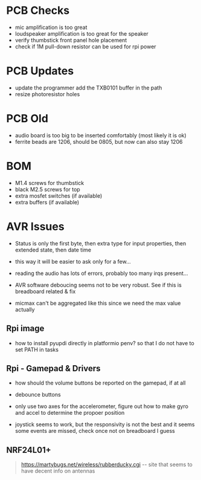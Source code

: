 # PCB Checks

- mic amplification is too great
- loudspeaker amplification is too great for the speaker
- verify thumbstick front panel hole placement
- check if 1M pull-down resistor can be used for rpi power

# PCB Updates

- update the programmer add the TXB0101 buffer in the path
- resize photoresistor holes

# PCB Old

- audio board is too big to be inserted comfortably (most likely it is ok)
- ferrite beads are 1206, should be 0805, but now can also stay 1206

# BOM

- M1.4 screws for thumbstick
- black M2.5 screws for top 
- extra mosfet switches (if available)
- extra buffers (if available)

# AVR Issues

- Status is only the first byte, then extra type for input properties, then extended state, then date time
- this way it will be easier to ask only for a few...
- reading the audio has lots of errors, probably too many irqs present...


- AVR software deboucing seems not to be very robust. See if this is breadboard related & fix
- micmax can't be aggregated like this since we need the max value actually

## Rpi image 

- how to install pyupdi directly in platformio penv? so that I do not have to set PATH in tasks

## Rpi - Gamepad & Drivers

- how should the volume buttons be reported on the gamepad, if at all

- debounce buttons

- only use two axes for the accelerometer, figure out how to make gyro and accel to determine the propoer position

- joystick seems to work, but the responsivity is not the best and it seems some events are missed, check once not on breadboard I guess

## NRF24L01+

> https://martybugs.net/wireless/rubberducky.cgi -- site that seems to have decent info on antennas

